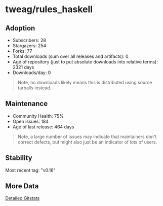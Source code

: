 # tweag/rules_haskell

## Adoption

- Subscribers: 28
- Stargazers: 254
- Forks: 77
- Total downloads (sum over all releases and artifacts): 0
- Age of repository (just to put absolute downloads into relative terms): 2321 days
- Downloads/day: 0

> Note, no downloads likely means this is distributed using source tarballs instead.

## Maintenance

- Community Health: 75%
- Open issues: 184
- Age of last release: 464 days

> Note, a large number of issues may indicate that maintainers don't correct defects, but might also
> just be an indicator of lots of users.

## Stability

Most recent tag: "v0.16"

## More Data

[Detailed Gitstats](/bazel-catalog/gitstats/tweag/rules_haskell)

